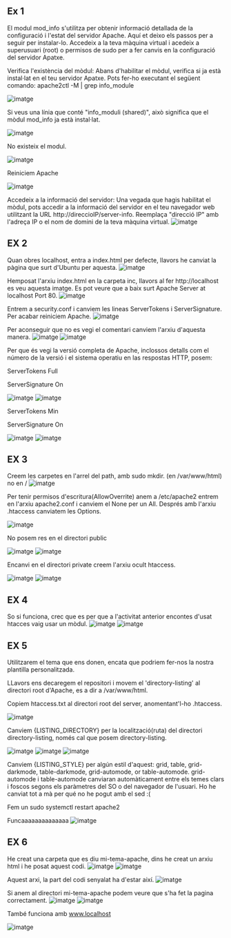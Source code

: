 ## Ex 1
El modul mod_info s'utilitza per obtenir informació detallada de la configuració i l'estat del servidor Apache. Aquí et deixo els passos per a seguir per instalar-lo.
Accedeix a la teva màquina virtual i acedeix a superusuari (root) o permisos de sudo per a fer canvis en la configuració del servidor Apatxe.

Verifica l'existència del mòdul: Abans d'habilitar el mòdul, verifica si ja està instal·lat en el teu servidor Apatxe. Pots fer-ho executant el següent comando:
apache2ctl -M | grep info_module

![imatge](https://github.com/mmonpeat/Desplegament_Aplicacions_Web/assets/115364869/a1560adf-23dd-470f-95b2-386228e421a1)

Si veus una línia que conté "info_moduli (shared)", això significa que el mòdul mod_info ja està instal·lat.

![imatge](https://github.com/mmonpeat/Desplegament_Aplicacions_Web/assets/115364869/c8c939bf-6972-472f-a3fd-8334942406d5)

No existeix el modul.

![imatge](https://github.com/mmonpeat/Desplegament_Aplicacions_Web/assets/115364869/9ac5be44-c2dd-4583-b1f0-21784363607f)

Reiniciem Apache

![imatge](https://github.com/mmonpeat/Desplegament_Aplicacions_Web/assets/115364869/5d554f77-c075-474a-b80e-96820722e3b7)

Accedeix a la informació del servidor: Una vegada que hagis habilitat el mòdul, pots accedir a la informació del servidor
en el teu navegador web utilitzant la URL http://direccioIP/server-info. Reemplaça "direcció IP" amb l'adreça IP o el nom de domini de la teva màquina virtual.
![imatge](https://github.com/mmonpeat/Desplegament_Aplicacions_Web/assets/115364869/5b1dfb99-9e87-45c6-a2db-3076b05b75db)

## EX 2

Quan obres localhost, entra a index.html per defecte, llavors he canviat la pàgina que surt d'Ubuntu per aquesta.
![imatge](https://github.com/mmonpeat/Desplegament_Aplicacions_Web/assets/115364869/eadddaf4-d483-4faf-ae70-5c09885beed2)

Hemposat l'arxiu index.html en la carpeta inc, llavors al fer http://localhost es veu aquesta imatge. Es pot veure que a baix surt Apache Server at localhost Port 80.
![imatge](https://github.com/mmonpeat/Desplegament_Aplicacions_Web/assets/115364869/10b80c90-29ac-41f3-97d7-6d62fa97cb1e)

Entrem a security.conf i canviem les lineas ServerTokens i ServerSignature. Per acabar reiniciem Apache.
![imatge](https://github.com/mmonpeat/Desplegament_Aplicacions_Web/assets/115364869/22638131-5f66-4f17-8101-27d2d5448954)

Per aconseguir que no es vegi el comentari canviem l'arxiu d'aquesta manera.
![imatge](https://github.com/mmonpeat/Desplegament_Aplicacions_Web/assets/115364869/ab824ed0-7fe8-4de8-97ff-8c8c36756560)
![imatge](https://github.com/mmonpeat/Desplegament_Aplicacions_Web/assets/115364869/8d070471-8e73-49ce-abfe-dfa95bff248a)

Per que és vegi la versió completa de Apache, inclossos detalls com el número de la versió i el sistema operatiu en las respostas HTTP, posem:

ServerTokens Full

ServerSignature On

![imatge](https://github.com/mmonpeat/Desplegament_Aplicacions_Web/assets/115364869/f673d286-72a8-4032-93d8-bc1d782053b9)
![imatge](https://github.com/mmonpeat/Desplegament_Aplicacions_Web/assets/115364869/55539f48-9f17-4ab5-af13-03e614b7944b)


ServerTokens Min

ServerSignature On

![imatge](https://github.com/mmonpeat/Desplegament_Aplicacions_Web/assets/115364869/2f4f4c33-4f63-42b3-b16f-6d80199474d7)
![imatge](https://github.com/mmonpeat/Desplegament_Aplicacions_Web/assets/115364869/3cf258c4-9423-456b-8333-a974f4a648f8)

## EX 3

Creem les carpetes en l'arrel del path, amb sudo mkdir. (en /var/www/html) no en /
![imatge](https://github.com/mmonpeat/Desplegament_Aplicacions_Web/assets/115364869/bca81598-cd25-4fdd-9678-15df613565c5)

Per tenir permisos d'escritura(AllowOverrite) anem a /etc/apache2 entrem en l'arxiu apache2.conf i canviem el None per un All.
Després amb l'arxiu .htaccess canviatem les Options.

![imatge](https://github.com/mmonpeat/Desplegament_Aplicacions_Web/assets/115364869/305b850b-237a-4bc7-bf92-0ef90937da4f)

No posem res en el directori public

![imatge](https://github.com/mmonpeat/Desplegament_Aplicacions_Web/assets/115364869/ee6ae80b-ac8b-4a43-a9a9-dfa508ffc1b0)
![imatge](https://github.com/mmonpeat/Desplegament_Aplicacions_Web/assets/115364869/30e547b0-89d8-4213-a4d6-2f86b2b0c374)

Encanvi en el directori private creem l'arxiu ocult htaccess.

![imatge](https://github.com/mmonpeat/Desplegament_Aplicacions_Web/assets/115364869/366228b3-c35e-4bf0-b65c-9174a7b29c3c)
![imatge](https://github.com/mmonpeat/Desplegament_Aplicacions_Web/assets/115364869/48f1985a-a9e2-47a4-afd5-4fcf8f6b95fc)

## EX 4

So si funciona, crec que es per que a l'activitat anterior encontes d'usat htacces vaig usar un mòdul.
![imatge](https://github.com/mmonpeat/Desplegament_Aplicacions_Web/assets/115364869/ee6c22c6-1538-4cbf-a085-d9bb337df408)
![imatge](https://github.com/mmonpeat/Desplegament_Aplicacions_Web/assets/115364869/c9f7bfda-7386-4b03-b6b4-d85e8aab3254)

## EX 5

Utilitzarem el tema que ens donen, encata que podriem fer-nos la nostra plantilla personalitzada.

LLavors ens decaregem el repositori i movem el 'directory-listing' al directori root d'Apache, es a dir a /var/www/html.

Copiem htaccess.txt al directori root del server, anomentant'l-ho .htaccess.

![imatge](https://github.com/mmonpeat/Desplegament_Aplicacions_Web/assets/115364869/b9370885-0404-4b0e-8ce8-3de53d1d7f4f)

Canviem {LISTING_DIRECTORY} per la localització(ruta) del directori directory-listing, només cal que posem directory-listing.

![imatge](https://github.com/mmonpeat/Desplegament_Aplicacions_Web/assets/115364869/00836f1d-4abf-4a2e-b7a6-cb9a3ec689ff)
![imatge](https://github.com/mmonpeat/Desplegament_Aplicacions_Web/assets/115364869/f1b9c913-e9d8-422d-887c-807545309cbd)
![imatge](https://github.com/mmonpeat/Desplegament_Aplicacions_Web/assets/115364869/80159a80-ac06-4e9c-ba57-5f09e085430e)


Canviem {LISTING_STYLE} per algún estil d'aquest: grid, table, grid-darkmode, table-darkmode, grid-automode, or table-automode.
grid-automode i table-automode canviaran automàticament entre els temes clars i foscos segons els paràmetres del SO o del navegador de l'usuari.
Ho he canviat tot a mà per qué no he pogut amb el sed :(

Fem un sudo systemctl restart apache2

Funcaaaaaaaaaaaaaa
![imatge](https://github.com/mmonpeat/Desplegament_Aplicacions_Web/assets/115364869/f9d99507-afb9-4969-b525-5a3172e45c20)

## EX 6
He creat una carpeta que es diu mi-tema-apache, dins he creat un arxiu html i he posat aquest codi.
![imatge](https://github.com/mmonpeat/Desplegament_Aplicacions_Web/assets/115364869/e1767adb-92ac-414b-b0ec-c3c65ed6b577)
![imatge](https://github.com/mmonpeat/Desplegament_Aplicacions_Web/assets/115364869/0ab41fb2-cfff-455a-86ac-fa2f3bdaaeed)

Aquest arxi, la part del codi senyalat ha d'estar així.
![imatge](https://github.com/mmonpeat/Desplegament_Aplicacions_Web/assets/115364869/75aef9bc-6275-47f3-8910-983b39170120)

Si anem al directori mi-tema-apache podem veure que s'ha fet la pagina correctament.
![imatge](https://github.com/mmonpeat/Desplegament_Aplicacions_Web/assets/115364869/5d6a7905-ef07-4df7-9d3e-d6e8fcf3d244)
![imatge](https://github.com/mmonpeat/Desplegament_Aplicacions_Web/assets/115364869/102a4656-d768-4d31-b7cc-9f3f7a4fcdf3)

També funciona amb www.localhost

![imatge](https://github.com/mmonpeat/Desplegament_Aplicacions_Web/assets/115364869/6002de5d-7d03-4149-91a1-25149f65307b)



